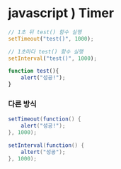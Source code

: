 # javascript ) Timer

```javascript
// 1초 뒤 test() 함수 실행
setTimeout("test()", 1000);

// 1초마다 test() 함수 실행
setInterval("test()", 1000);

function test(){
    alert("성공!");
}

```



### 다른 방식

```java
setTimeout(function() {
    alert("성공!");
}, 1000);

setInterval(function() {
    altert("성공");
}, 1000);

```


